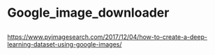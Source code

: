 # Google_image_downloader

##
https://www.pyimagesearch.com/2017/12/04/how-to-create-a-deep-learning-dataset-using-google-images/
